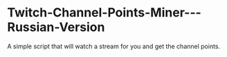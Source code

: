 # Twitch-Channel-Points-Miner---Russian-Version
A simple script that will watch a stream for you and get the channel points.
